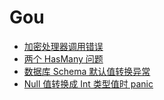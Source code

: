 # Gou

- [加密处理器调用错误](%E5%8A%A0%E5%AF%86%E5%A4%84%E7%90%86%E5%99%A8%E8%B0%83%E7%94%A8%E9%94%99%E8%AF%AF.md)
- [两个 HasMany 问题](%E4%B8%A4%E4%B8%AAHasMany%E9%97%AE%E9%A2%98.md)
- [数据库 Schema 默认值转换异常](%E6%95%B0%E6%8D%AE%E5%BA%93Schema%E9%BB%98%E8%AE%A4%E5%80%BC%E8%BD%AC%E6%8D%A2%E5%BC%82%E5%B8%B8.md)
- [Null 值转换成 Int 类型值时 panic](Null%E5%80%BC%E8%BD%AC%E6%8D%A2%E6%88%90Int%E7%B1%BB%E5%9E%8B%E5%80%BC%E6%97%B6panic.md)
